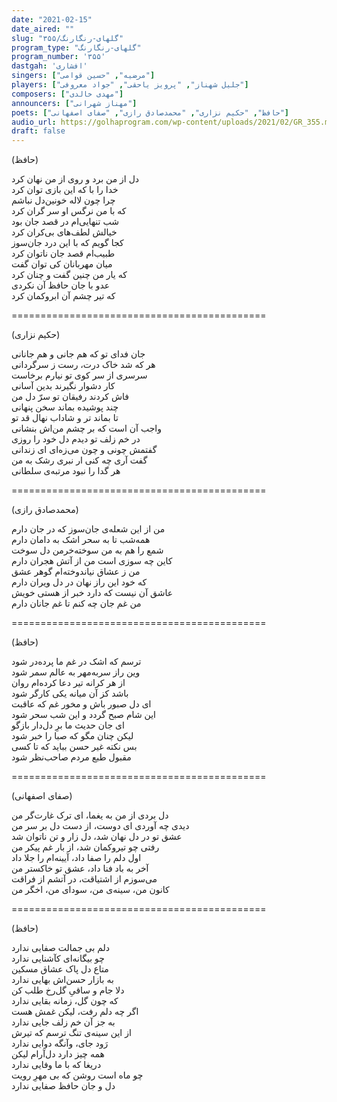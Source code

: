 ```yaml
---
date: "2021-02-15"
date_aired: ""
slug: "گلهای-رنگارنگ/۳۵۵"
program_type: "گلهای-رنگارنگ"
program_number: '۳۵۵'
dastgah: 'افشاری'
singers: ["مرضیه", "حسین قوامی"]
players: ["جلیل شهناز", "پرویز یاحقی", "جواد معروفی"]
composers: ["مهدی خالدی"]
announcers: ["مهناز شهرانی"]
poets: ["حافظ", "حکیم نزاری", "محمدصادق رازی", "صفای اصفهانی"]
audio_url: https://golhaprogram.com/wp-content/uploads/2021/02/GR_355.mp3
draft: false
---
```


(حافظ)  

دل از من برد و روی از من نهان کرد  
خدا را با که این بازی توان کرد  
چرا چون لاله خونین‌دل نباشم  
که با من نرگس او سر گران کرد  
شب تنهایی‌ام در قصد جان بود  
خیالش لطف‌های بی‌کران کرد  
کجا گویم که با این درد جان‌سوز  
طبیب‌ام قصد جان ناتوان کرد  
میان مهربانان کی توان گفت  
که یار من چنین گفت و چنان کرد  
عدو با جان حافظ آن نکردی  
که تیر چشم آن ابروکمان كرد  

============================================  

(حکیم نزاری)  

جان فدای تو که هم جانی و هم جانانی  
هر که شد خاک درت، رست ز سرگردانی  
سرسری از سر کوی تو نیارم برخاست  
کار دشوار نگیرند بدین آسانی  
فاش کردند رفیقان تو سرّ دل من  
چند پوشیده بماند سخن پنهانی  
تا بماند تر و شاداب نهال قد تو  
واجب آن است که بر چشم من‌اش بنشانی  
در خم زلف تو دیدم دل خود را روزی  
گفتمش چونی و چون می‌زه‌ای ای زندانی  
گفت آری چه کنی ار نبری رشک به من  
هر گدا را نبود مرتبه‌ی سلطانی  

============================================  

(محمدصادق رازی)  

من از این شعله‌ی جان‌سوز که در جان دارم  
همه‌شب تا به سحر اشک به دامان دارم  
شمع را هم به من سوخته‌خرمن دل سوخت  
کاین چه سوزی است من از آتش هجران دارم  
من ز عشاق نیاندوخته‌ام گوهر عشق  
که خود این راز نهان در دل ویران دارم  
عاشق آن نیست که دارد خبر از هستی خویش  
من غم جان چه کنم تا غم جانان دارم  

============================================  

(حافظ)  

ترسم که اشک در غم ما پرده‌در شود  
وین راز سربه‌مهر به عالم سمر شود  
از هر کرانه تیر دعا کرده‌ام روان  
باشد کز آن میانه یکی کارگر شود  
ای دل صبور باش و مخور غم که عاقبت  
این شام صبح گردد و این شب سحر شود  
ای جان حدیث ما برِ دل‌دار بازگو  
لیکن چنان مگو که صبا را خبر شود  
بس نکته غیر حسن بباید که تا کسی  
مقبول طبع مردم صاحب‌نظر شود  

============================================  

(صفای اصفهانی)  

دل بردی از من به یغما، ای ترک غارت‌گر من  
دیدی چه آوردی ای دوست، از دست دل بر سر من  
عشق تو در دل نهان شد، دل زار و تن ناتوان شد  
رفتی چو تیروکمان شد، از بار غم پیکر من  
اول دلم را صفا داد، آیینه‌ام را جلا داد  
آخر به باد فنا داد، عشق تو خاکستر من  
می‌سوزم از اشتیاقت، در آتشم از فراقت  
کانون من، سینه‌ی من، سودای من، اخگر من  

============================================  

(حافظ)  

دلم بی جمالت صفایی ندارد  
چو بیگانه‌ای کآشنایی ندارد  
متاع دل پاک عشاق مسکین  
به بازار حسن‌اش بهایی ندارد  
دلا جام و ساقیِ گل‌رخ طلب کن  
که چون گل، زمانه بقایی ندارد  
اگر چه دلم رفت، لیکن غمش هست  
به جز آن خم زلف جایی ندارد  
از این سینه‌ی تنگ ترسم که تیرش  
رَود جای، وآنگه دوایی ندارد  
همه چیز دارد دل‌آرام لیکن  
دریغا كه با ما وفایی ندارد  
چو ماه است روشن که بی مهرِ رویت  
دل و جان حافظ صفایی ندارد  
